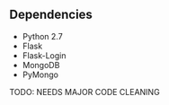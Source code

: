 Dependencies
------------

* Python 2.7
* Flask
* Flask-Login
* MongoDB
* PyMongo

TODO: NEEDS MAJOR CODE CLEANING